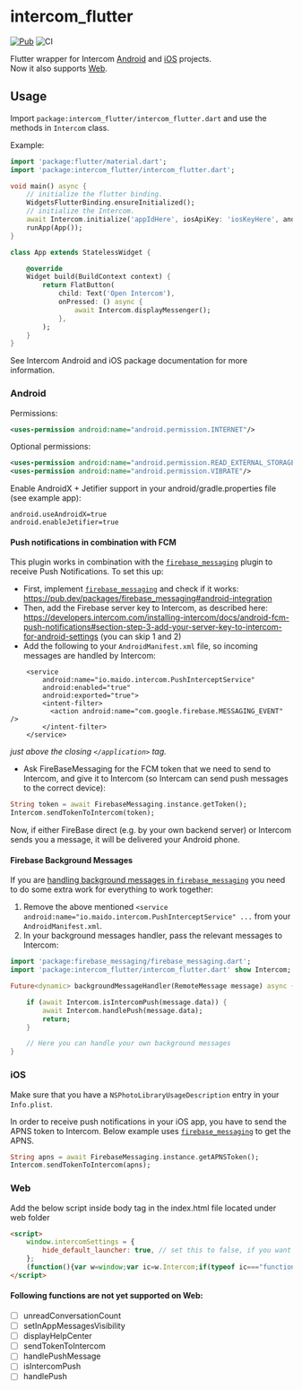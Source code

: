 # intercom_flutter

[![Pub](https://img.shields.io/pub/v/intercom_flutter.svg)](https://pub.dev/packages/intercom_flutter)
![CI](https://github.com/v3rm0n/intercom_flutter/workflows/CI/badge.svg)

Flutter wrapper for Intercom [Android](https://github.com/intercom/intercom-android) and [iOS](https://github.com/intercom/intercom-ios) projects.  
Now it also supports [Web](https://developers.intercom.com/installing-intercom/docs/basic-javascript).

## Usage

Import `package:intercom_flutter/intercom_flutter.dart` and use the methods in `Intercom` class.

Example:
```dart
import 'package:flutter/material.dart';
import 'package:intercom_flutter/intercom_flutter.dart';

void main() async {
    // initialize the flutter binding.
    WidgetsFlutterBinding.ensureInitialized();
    // initialize the Intercom.
    await Intercom.initialize('appIdHere', iosApiKey: 'iosKeyHere', androidApiKey: 'androidKeyHere');
    runApp(App());
}

class App extends StatelessWidget {

    @override
    Widget build(BuildContext context) {
        return FlatButton(
            child: Text('Open Intercom'),
            onPressed: () async {
                await Intercom.displayMessenger();
            },
        );
    }
}

```

See Intercom Android and iOS package documentation for more information.

### Android

Permissions:
```xml
<uses-permission android:name="android.permission.INTERNET"/>
```

Optional permissions:

```xml
<uses-permission android:name="android.permission.READ_EXTERNAL_STORAGE"/>
<uses-permission android:name="android.permission.VIBRATE"/>
```

Enable AndroidX + Jetifier support in your android/gradle.properties file (see example app):

```
android.useAndroidX=true
android.enableJetifier=true
```

#### Push notifications in combination with FCM
This plugin works in combination with the [`firebase_messaging`](https://pub.dev/packages/firebase_messaging) plugin to receive Push Notifications. To set this up:

* First, implement [`firebase_messaging`](https://pub.dev/packages/firebase_messaging) and check if it works: https://pub.dev/packages/firebase_messaging#android-integration
* Then, add the Firebase server key to Intercom, as described here: https://developers.intercom.com/installing-intercom/docs/android-fcm-push-notifications#section-step-3-add-your-server-key-to-intercom-for-android-settings (you can skip 1 and 2)
* Add the following to your  `AndroidManifest.xml` file, so incoming messages are handled by Intercom:

```
    <service
        android:name="io.maido.intercom.PushInterceptService"
        android:enabled="true"
        android:exported="true">
        <intent-filter>
          <action android:name="com.google.firebase.MESSAGING_EVENT" />
        </intent-filter>
    </service>
```
_just above the closing `</application>` tag._

* Ask FireBaseMessaging for the FCM token that we need to send to Intercom, and give it to Intercom (so Intercam can send push messages to the correct device):

```dart
String token = await FirebaseMessaging.instance.getToken();
Intercom.sendTokenToIntercom(token);
```

Now, if either FireBase direct (e.g. by your own backend server) or Intercom sends you a message, it will be delivered your Android phone.

#### Firebase Background Messages

If you are [handling background messages in `firebase_messaging`](https://github.com/FirebaseExtended/flutterfire/tree/master/packages/firebase_messaging#optionally-handle-background-messages) you need to do some extra work for everything to work together:

1. Remove the above mentioned `<service android:name="io.maido.intercom.PushInterceptService" ...` from your `AndroidManifest.xml`.
2. In your background messages handler, pass the relevant messages to Intercom:

```dart
import 'package:firebase_messaging/firebase_messaging.dart';
import 'package:intercom_flutter/intercom_flutter.dart' show Intercom;

Future<dynamic> backgroundMessageHandler(RemoteMessage message) async {

    if (await Intercom.isIntercomPush(message.data)) {
        await Intercom.handlePush(message.data);
        return;
    }

    // Here you can handle your own background messages
}
```

### iOS
Make sure that you have a `NSPhotoLibraryUsageDescription` entry in your `Info.plist`.

In order to receive push notifications in your iOS app, you have to send the APNS token to Intercom. Below example uses [`firebase_messaging`](https://pub.dev/packages/firebase_messaging) to get the APNS.

```dart
String apns = await FirebaseMessaging.instance.getAPNSToken();
Intercom.sendTokenToIntercom(apns);
```

### Web
Add the below script inside body tag in the index.html file located under web folder
```html
<script>
    window.intercomSettings = {
        hide_default_launcher: true, // set this to false, if you want to show the default launcher
    };
    (function(){var w=window;var ic=w.Intercom;if(typeof ic==="function"){ic('reattach_activator');ic('update',w.intercomSettings);}else{var d=document;var i=function(){i.c(arguments);};i.q=[];i.c=function(args){i.q.push(args);};w.Intercom=i;var l=function(){var s=d.createElement('script');s.type='text/javascript';s.async=true;s.src='https://widget.intercom.io/widget/';var x=d.getElementsByTagName('script')[0];x.parentNode.insertBefore(s, x);};if(document.readyState==='complete'){l();}else if(w.attachEvent){w.attachEvent('onload',l);}else{w.addEventListener('load',l,false);}}})();
</script>
```
#### Following functions are not yet supported on Web:

- [ ] unreadConversationCount
- [ ] setInAppMessagesVisibility
- [ ] displayHelpCenter
- [ ] sendTokenToIntercom
- [ ] handlePushMessage
- [ ] isIntercomPush
- [ ] handlePush
